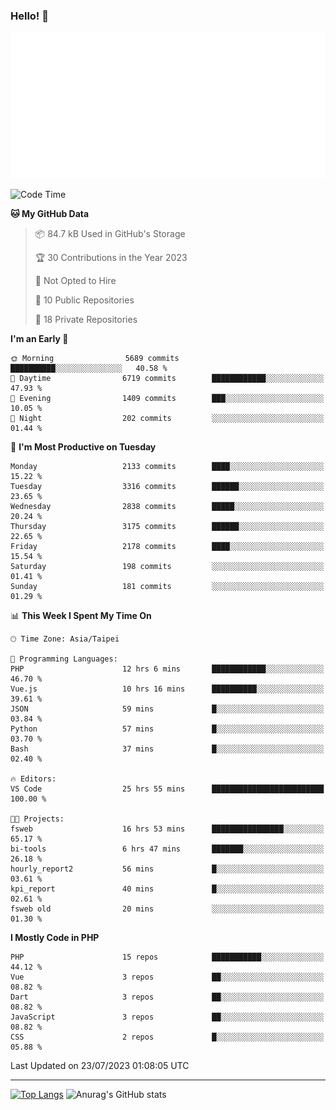 ### Hello! 👋

![Metrics](/metrics.classic.svg)

<!--START_SECTION:waka-->
![Code Time](http://img.shields.io/badge/Code%20Time-451%20hrs%2058%20mins-blue)

**🐱 My GitHub Data** 

> 📦 84.7 kB Used in GitHub's Storage 
 > 
> 🏆 30 Contributions in the Year 2023
 > 
> 🚫 Not Opted to Hire
 > 
> 📜 10 Public Repositories 
 > 
> 🔑 18 Private Repositories 
 > 
**I'm an Early 🐤** 

```text
🌞 Morning                5689 commits        ██████████░░░░░░░░░░░░░░░   40.58 % 
🌆 Daytime                6719 commits        ████████████░░░░░░░░░░░░░   47.93 % 
🌃 Evening                1409 commits        ███░░░░░░░░░░░░░░░░░░░░░░   10.05 % 
🌙 Night                  202 commits         ░░░░░░░░░░░░░░░░░░░░░░░░░   01.44 % 
```
📅 **I'm Most Productive on Tuesday** 

```text
Monday                   2133 commits        ████░░░░░░░░░░░░░░░░░░░░░   15.22 % 
Tuesday                  3316 commits        ██████░░░░░░░░░░░░░░░░░░░   23.65 % 
Wednesday                2838 commits        █████░░░░░░░░░░░░░░░░░░░░   20.24 % 
Thursday                 3175 commits        ██████░░░░░░░░░░░░░░░░░░░   22.65 % 
Friday                   2178 commits        ████░░░░░░░░░░░░░░░░░░░░░   15.54 % 
Saturday                 198 commits         ░░░░░░░░░░░░░░░░░░░░░░░░░   01.41 % 
Sunday                   181 commits         ░░░░░░░░░░░░░░░░░░░░░░░░░   01.29 % 
```


📊 **This Week I Spent My Time On** 

```text
🕑︎ Time Zone: Asia/Taipei

💬 Programming Languages: 
PHP                      12 hrs 6 mins       ████████████░░░░░░░░░░░░░   46.70 % 
Vue.js                   10 hrs 16 mins      ██████████░░░░░░░░░░░░░░░   39.61 % 
JSON                     59 mins             █░░░░░░░░░░░░░░░░░░░░░░░░   03.84 % 
Python                   57 mins             █░░░░░░░░░░░░░░░░░░░░░░░░   03.70 % 
Bash                     37 mins             █░░░░░░░░░░░░░░░░░░░░░░░░   02.40 % 

🔥 Editors: 
VS Code                  25 hrs 55 mins      █████████████████████████   100.00 % 

🐱‍💻 Projects: 
fsweb                    16 hrs 53 mins      ████████████████░░░░░░░░░   65.17 % 
bi-tools                 6 hrs 47 mins       ███████░░░░░░░░░░░░░░░░░░   26.18 % 
hourly_report2           56 mins             █░░░░░░░░░░░░░░░░░░░░░░░░   03.61 % 
kpi_report               40 mins             █░░░░░░░░░░░░░░░░░░░░░░░░   02.61 % 
fsweb old                20 mins             ░░░░░░░░░░░░░░░░░░░░░░░░░   01.30 % 
```

**I Mostly Code in PHP** 

```text
PHP                      15 repos            ███████████░░░░░░░░░░░░░░   44.12 % 
Vue                      3 repos             ██░░░░░░░░░░░░░░░░░░░░░░░   08.82 % 
Dart                     3 repos             ██░░░░░░░░░░░░░░░░░░░░░░░   08.82 % 
JavaScript               3 repos             ██░░░░░░░░░░░░░░░░░░░░░░░   08.82 % 
CSS                      2 repos             █░░░░░░░░░░░░░░░░░░░░░░░░   05.88 % 
```




 Last Updated on 23/07/2023 01:08:05 UTC
<!--END_SECTION:waka-->

<hr>

<span style="display:inline-block">[![Top Langs](https://github-readme-stats.vercel.app/api/top-langs/?username=maureendadap&layout=compact&theme=transparent)](https://github.com/anuraghazra/github-readme-stats)</span>
<span style="display:inline-block">![Anurag's GitHub stats](https://github-readme-stats.vercel.app/api?username=maureendadap&show_icons=true&theme=transparent&count_private=true)</span>

<!--
**MaureenDadap/maureendadap** is a ✨ _special_ ✨ repository because its `README.md` (this file) appears on your GitHub profile.

Here are some ideas to get you started:

- 🔭 I’m currently working on ...
- 🌱 I’m currently learning ...
- 👯 I’m looking to collaborate on ...
- 🤔 I’m looking for help with ...
- 💬 Ask me about ...
- 📫 How to reach me: ...
- 😄 Pronouns: ...
- ⚡ Fun fact: ...
-->
